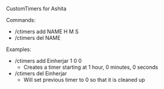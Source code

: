 CustomTimers for Ashita

Commands:
* /ctimers add NAME H M S
* /ctimers del NAME

Examples: 
* /ctimers add Einherjar 1 0 0
  * Creates a timer starting at 1 hour, 0 minutes, 0 seconds
* /ctimers del Einherjar
  * Will set previous timer to 0 so that it is cleaned up
  
